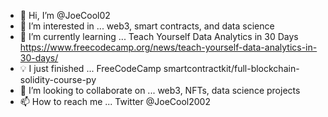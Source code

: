 - 👋 Hi, I’m @JoeCool02
- 👀 I’m interested in ... web3, smart contracts, and data science
- 🌱 I’m currently learning ... Teach Yourself Data Analytics in 30 Days https://www.freecodecamp.org/news/teach-yourself-data-analytics-in-30-days/
- 💡 I just finished ... FreeCodeCamp smartcontractkit/full-blockchain-solidity-course-py
- 💞️ I’m looking to collaborate on ... web3, NFTs, data science projects
- 📫 How to reach me ... Twitter @JoeCool2002

<!---
JoeCool02/JoeCool02 is a ✨ special ✨ repository because its `README.md` (this file) appears on your GitHub profile.
You can click the Preview link to take a look at your changes.
--->
